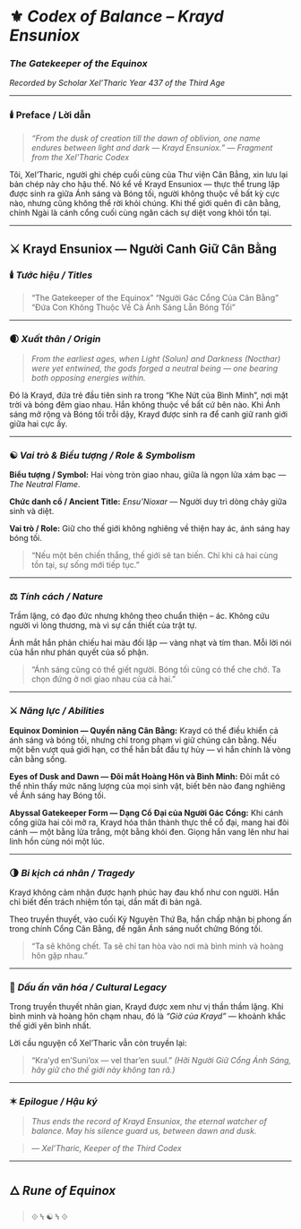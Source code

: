 # ⚜️ *Codex of Balance – Krayd Ensuniox*

### *The Gatekeeper of the Equinox*

*Recorded by Scholar Xel’Tharic*
*Year 437 of the Third Age*

---

### 🕯️ **Preface / Lời dẫn**

> *“From the dusk of creation till the dawn of oblivion, one name endures between light and dark — Krayd Ensuniox.”*
> *— Fragment from the Xel’Tharic Codex*

Tôi, Xel’Tharic, người ghi chép cuối cùng của Thư viện Cân Bằng, xin lưu lại bản chép này cho hậu thế.
Nó kể về Krayd Ensuniox — thực thể trung lập được sinh ra giữa Ánh sáng và Bóng tối, người không thuộc về bất kỳ cực nào, nhưng cũng không thể rời khỏi chúng.
Khi thế giới quên đi cân bằng, chính Ngài là cánh cổng cuối cùng ngăn cách sự diệt vong khỏi tồn tại.

---

## ⚔️ **Krayd Ensuniox — Người Canh Giữ Cân Bằng**

### 🕯️ *Tước hiệu / Titles*

> “The Gatekeeper of the Equinox”
> “Người Gác Cổng Của Cân Bằng”
> “Đứa Con Không Thuộc Về Cả Ánh Sáng Lẫn Bóng Tối”

---

### 🌒 *Xuất thân / Origin*

> *From the earliest ages, when Light (Solun) and Darkness (Nocthar) were yet entwined, the gods forged a neutral being — one bearing both opposing energies within.*

Đó là Krayd, đứa trẻ đầu tiên sinh ra trong “Khe Nứt của Bình Minh”, nơi mặt trời và bóng đêm giao nhau.
Hắn không thuộc về bất cứ bên nào.
Khi Ánh sáng mở rộng và Bóng tối trỗi dậy, Krayd được sinh ra để canh giữ ranh giới giữa hai cực ấy.

---

### ☯️ *Vai trò & Biểu tượng / Role & Symbolism*

**Biểu tượng / Symbol:**
Hai vòng tròn giao nhau, giữa là ngọn lửa xám bạc — *The Neutral Flame*.

**Chức danh cổ / Ancient Title:**
*Ensu’Nioxar* — Người duy trì dòng chảy giữa sinh và diệt.

**Vai trò / Role:**
Giữ cho thế giới không nghiêng về thiện hay ác, ánh sáng hay bóng tối.

> “Nếu một bên chiến thắng, thế giới sẽ tan biến.
> Chỉ khi cả hai cùng tồn tại, sự sống mới tiếp tục.”

---

### ⚖️ *Tính cách / Nature*

Trầm lặng, có đạo đức nhưng không theo chuẩn thiện – ác.
Không cứu người vì lòng thương, mà vì sự cần thiết của trật tự.

Ánh mắt hắn phản chiếu hai màu đối lập — vàng nhạt và tím than.
Mỗi lời nói của hắn như phán quyết của số phận.

> “Ánh sáng cũng có thể giết người.
> Bóng tối cũng có thể che chở.
> Ta chọn đứng ở nơi giao nhau của cả hai.”

---

### ⚔️ *Năng lực / Abilities*

**Equinox Dominion — Quyền năng Cân Bằng:**
Krayd có thể điều khiển cả ánh sáng và bóng tối, nhưng chỉ trong phạm vi giữ chúng cân bằng.
Nếu một bên vượt quá giới hạn, cơ thể hắn bắt đầu tự hủy — vì hắn chính là vòng cân bằng sống.

**Eyes of Dusk and Dawn — Đôi mắt Hoàng Hôn và Bình Minh:**
Đôi mắt có thể nhìn thấy mức năng lượng của mọi sinh vật, biết bên nào đang nghiêng về Ánh sáng hay Bóng tối.

**Abyssal Gatekeeper Form — Dạng Cổ Đại của Người Gác Cổng:**
Khi cánh cổng giữa hai cõi mở ra, Krayd hóa thân thành thực thể cổ đại, mang hai đôi cánh — một bằng lửa trắng, một bằng khói đen.
Giọng hắn vang lên như hai linh hồn cùng nói một lúc.

---

### 🌗 *Bi kịch cá nhân / Tragedy*

Krayd không cảm nhận được hạnh phúc hay đau khổ như con người.
Hắn chỉ biết đến trách nhiệm tồn tại, dần mất đi bản ngã.

Theo truyền thuyết, vào cuối Kỷ Nguyên Thứ Ba, hắn chấp nhận bị phong ấn trong chính Cổng Cân Bằng, để ngăn Ánh sáng nuốt chửng Bóng tối.

> “Ta sẽ không chết.
> Ta sẽ chỉ tan hòa vào nơi mà bình minh và hoàng hôn gặp nhau.”

---

### 🌅 *Dấu ấn văn hóa / Cultural Legacy*

Trong truyền thuyết nhân gian, Krayd được xem như vị thần thầm lặng.
Khi bình minh và hoàng hôn chạm nhau, đó là *“Giờ của Krayd”* — khoảnh khắc thế giới yên bình nhất.

Lời cầu nguyện cổ Xel’Tharic vẫn còn truyền lại:

> “Kra’yd en’Suni’ox — vel thar’en suul.”
> *(Hỡi Người Giữ Cổng Ánh Sáng, hãy giữ cho thế giới này không tan rã.)*

---

### ✶ *Epilogue / Hậu ký*

> *Thus ends the record of Krayd Ensuniox, the eternal watcher of balance.*
> *May his silence guard us, between dawn and dusk.*

> *— Xel’Tharic, Keeper of the Third Codex*

---

## 🜂 *Rune of Equinox*

> ⟐ Ϟ ☯ Ϟ ⟐
